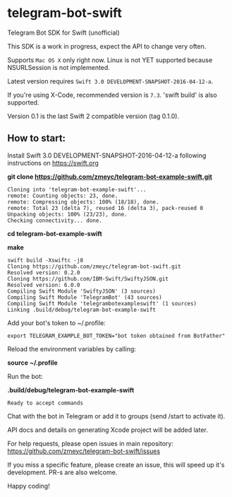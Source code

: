 # telegram-bot-swift
Telegram Bot SDK for Swift (unofficial)

This SDK is a work in progress, expect the API to change very often.

Supports `Mac OS X` only right now. Linux is not YET supported because NSURLSession is not implemented.

Latest version requires `Swift 3.0 DEVELOPMENT-SNAPSHOT-2016-04-12-a`.

If you're using X-Code, recommended version is `7.3`. 'swift build' is also supported.

Version 0.1 is the last Swift 2 compatible version (tag 0.1.0).

## How to start:

Install Swift 3.0 DEVELOPMENT-SNAPSHOT-2016-04-12-a following instructions on https://swift.org

**git clone https://github.com/zmeyc/telegram-bot-example-swift.git**

```
Cloning into 'telegram-bot-example-swift'...
remote: Counting objects: 23, done.
remote: Compressing objects: 100% (18/18), done.
remote: Total 23 (delta 7), reused 16 (delta 3), pack-reused 0
Unpacking objects: 100% (23/23), done.
Checking connectivity... done.
```

**cd telegram-bot-example-swift**

**make**

```
swift build -Xswiftc -j8
Cloning https://github.com/zmeyc/telegram-bot-swift.git
Resolved version: 0.2.0
Cloning https://github.com/IBM-Swift/SwiftyJSON.git
Resolved version: 6.0.0
Compiling Swift Module 'SwiftyJSON' (3 sources)
Compiling Swift Module 'TelegramBot' (43 sources)
Compiling Swift Module 'telegrambotexampleswift' (1 sources)
Linking .build/debug/telegram-bot-example-swift
```

Add your bot's token to ~/.profile:

```
export TELEGRAM_EXAMPLE_BOT_TOKEN="bot token obtained from BotFather"
```

Reload the environment variables by calling:

**source ~/.profile**

Run the bot:

**.build/debug/telegram-bot-example-swift**

```
Ready to accept commands
```

Chat with the bot in Telegram or add it to groups (send /start to activate it).

API docs and details on generating Xcode project will be added later.

For help requests, please open issues in main repository:
https://github.com/zmeyc/telegram-bot-swift/issues

If you miss a specific feature, please create an issue, this will speed up it's development. PR-s are also welcome.

Happy coding!
